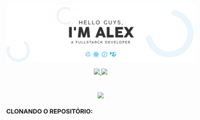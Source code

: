 
<p align="center">
    <img src="https://github.com/4lex-passos/4lex-passos/blob/main/README-HEADER.png" />
</p>

<p align="center">
  
  <a href="https://www.linkedin.com/in/4lex-passos/">
    <img src="https://img.shields.io/static/v1?label=LinkedIn&message=View&color=0A66C2&style=for-the-badge&logo=LinkedIn"/>
  </a>
  
  <a href="mailto:alex.yomare@gmail.com">
    <img src="https://img.shields.io/static/v1?label=E-mail&message=send&color=EA4335&style=for-the-badge&logo=Gmail"/>
  </a>
  
</p>

</br>

<p alt="INSTALAÇÃO" align="center">
    <img src="https://github.com/4lex-passos/Realtime_Clock_FRONT-END/blob/master/public/README-TITLES-INSTALA%C3%87%C3%83O.png" />
</p>

### CLONANDO O REPOSITÓRIO:
</br>
